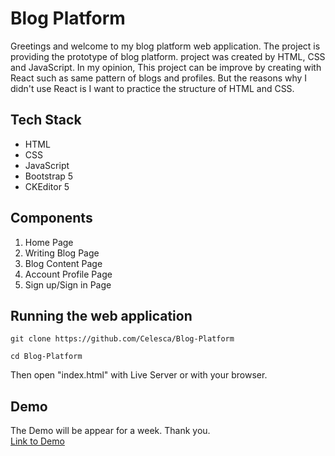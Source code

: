 # Blog Platform
Greetings and welcome to my blog platform web application. The project is providing the prototype of blog platform.
project was created by HTML, CSS and JavaScript. 
In my opinion, This project can be improve by creating with React such as same pattern of blogs and profiles.
But the reasons why I didn't use React is I want to practice the structure of HTML and CSS.

## Tech Stack
- HTML
- CSS
- JavaScript
- Bootstrap 5
- CKEditor 5

## Components
1. Home Page
2. Writing Blog Page
3. Blog Content Page
4. Account Profile Page
5. Sign up/Sign in Page

## Running the web application
```
git clone https://github.com/Celesca/Blog-Platform

cd Blog-Platform
```
Then open "index.html" with Live Server or with your browser.

## Demo
The Demo will be appear for a week. Thank you.<br>
[Link to Demo](https://folk-sawit.netlify.app/)
